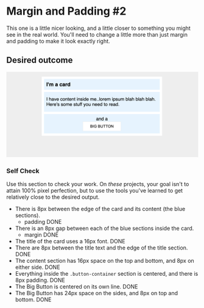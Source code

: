 # Margin and Padding #2

This one is a little nicer looking, and a little closer to something you might see in the real world. You'll need to change a little more than just margin and padding to make it look exactly right.

## Desired outcome
![desired outcome](./desired-outcome.png)

### Self Check
Use this section to check your work. On _these_ projects, your goal isn't to attain 100% pixel perfection, but to use the tools you've learned to get relatively close to the desired output.

- There is 8px between the edge of the card and its content (the blue sections). 
    - padding DONE
- There is an 8px gap between each of the blue sections inside the card. 
    - margin DONE
- The title of the card uses a 16px font. 
    DONE
- There are 8px between the title text and the edge of the title section.
    DONE
- The content section has 16px space on the top and bottom, and 8px on either side.
    DONE
- Everything inside the `.button-container` section is centered, and there is 8px padding.
    DONE
- The Big Button is centered on its own line.
    DONE
- The Big Button has 24px space on the sides, and 8px on top and bottom.
    DONE
